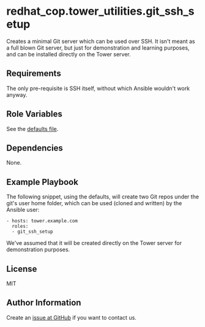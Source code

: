 redhat_cop.tower_utilities.git_ssh_setup
========================================

Creates a minimal Git server which can be used over SSH. It isn't meant as a full blown Git server,
but just for demonstration and learning purposes, and can be installed directly on the Tower server.

Requirements
------------

The only pre-requisite is SSH itself, without which Ansible wouldn't work anyway.

Role Variables
--------------

See the [defaults file](defaults/main.yml).

Dependencies
------------

None.

Example Playbook
----------------

The following snippet, using the defaults, will create two Git repos under the git's user
home folder, which can be used (cloned and written) by the Ansible user:

    - hosts: tower.example.com
      roles:
      - git_ssh_setup

We've assumed that it will be created directly on the Tower server for demonstration purposes.

License
-------

MIT

Author Information
------------------

Create an [issue at GitHub](https://github.com/redhat-cop/tower_utilities/issues) if you want to contact us.
